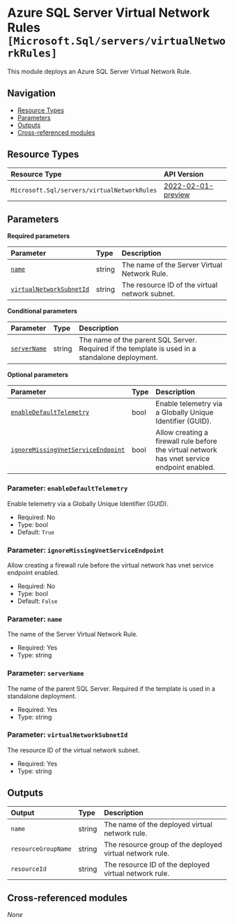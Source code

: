 # Azure SQL Server Virtual Network Rules `[Microsoft.Sql/servers/virtualNetworkRules]`

This module deploys an Azure SQL Server Virtual Network Rule.

## Navigation

- [Resource Types](#Resource-Types)
- [Parameters](#Parameters)
- [Outputs](#Outputs)
- [Cross-referenced modules](#Cross-referenced-modules)

## Resource Types

| Resource Type | API Version |
| :-- | :-- |
| `Microsoft.Sql/servers/virtualNetworkRules` | [2022-02-01-preview](https://learn.microsoft.com/en-us/azure/templates/Microsoft.Sql/2022-02-01-preview/servers/virtualNetworkRules) |

## Parameters

**Required parameters**

| Parameter | Type | Description |
| :-- | :-- | :-- |
| [`name`](#parameter-name) | string | The name of the Server Virtual Network Rule. |
| [`virtualNetworkSubnetId`](#parameter-virtualnetworksubnetid) | string | The resource ID of the virtual network subnet. |

**Conditional parameters**

| Parameter | Type | Description |
| :-- | :-- | :-- |
| [`serverName`](#parameter-servername) | string | The name of the parent SQL Server. Required if the template is used in a standalone deployment. |

**Optional parameters**

| Parameter | Type | Description |
| :-- | :-- | :-- |
| [`enableDefaultTelemetry`](#parameter-enabledefaulttelemetry) | bool | Enable telemetry via a Globally Unique Identifier (GUID). |
| [`ignoreMissingVnetServiceEndpoint`](#parameter-ignoremissingvnetserviceendpoint) | bool | Allow creating a firewall rule before the virtual network has vnet service endpoint enabled. |

### Parameter: `enableDefaultTelemetry`

Enable telemetry via a Globally Unique Identifier (GUID).
- Required: No
- Type: bool
- Default: `True`

### Parameter: `ignoreMissingVnetServiceEndpoint`

Allow creating a firewall rule before the virtual network has vnet service endpoint enabled.
- Required: No
- Type: bool
- Default: `False`

### Parameter: `name`

The name of the Server Virtual Network Rule.
- Required: Yes
- Type: string

### Parameter: `serverName`

The name of the parent SQL Server. Required if the template is used in a standalone deployment.
- Required: Yes
- Type: string

### Parameter: `virtualNetworkSubnetId`

The resource ID of the virtual network subnet.
- Required: Yes
- Type: string


## Outputs

| Output | Type | Description |
| :-- | :-- | :-- |
| `name` | string | The name of the deployed virtual network rule. |
| `resourceGroupName` | string | The resource group of the deployed virtual network rule. |
| `resourceId` | string | The resource ID of the deployed virtual network rule. |

## Cross-referenced modules

_None_
